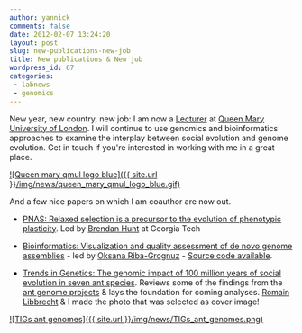 ```yaml
---
author: yannick
comments: false
date: 2012-02-07 13:24:20
layout: post
slug: new-publications-new-job
title: New publications & New job
wordpress_id: 67
categories: 
 - labnews
 - genomics
---
```


New year, new country, new job:  I am now a [Lecturer](http://en.wikipedia.org/wiki/Lecturer#United_Kingdom) at [Queen Mary University of London](http://www.qmul.ac.uk/). I will continue to use genomics and bioinformatics approaches to examine the interplay between social evolution and genome evolution. Get in touch if you're interested in working with me in a great place.

[![Queen mary qmul logo blue]({{ site.url }}/img/news/queen_mary_qmul_logo_blue.gif)](http://www.sbcs.qmul.ac.uk/staff/yannickwurm.html)

And a few nice papers on which I am coauthor are now out.



	
  * [PNAS: Relaxed selection is a precursor to the evolution of phenotypic plasticity](http://yannick.poulet.org/publications/hunt2011phenotypicPlasticity.pdf). Led by [Brendan Hunt](http://www.goodismanlab.biology.gatech.edu/hunt/) at Georgia Tech

	
  * [Bioinformatics: Visualization and quality assessment of de novo genome assemblies](http://yannick.poulet.org/publications/Bioinformatics-2011-Riba-Grognuz-3425-6.pdf) - led by [Oksana Riba-Grognuz](http://www.google.com/url?sa=t&rct=j&q=&esrc=s&source=web&cd=1&ved=0CCIQFjAA&url=http%3A%2F%2Fwww.unil.ch%2Fdee%2Fpage81073_en.html&ei=fRcxT9HTMMi_0QWrhNSzBw&usg=AFQjCNE8Ei6RfZ8mIpMA03zncpmkodTzbg&sig2=7AxdNSLp5YWPl93zXvcf5Q) - [Source code available](https://github.com/ksanao/TGNet).

	
  * [Trends in Genetics: The genomic impact of 100 million years of social evolution in seven ant species](http://yannick.poulet.org/publications/TiG2011.pdf). Reviews some of the findings from the [ant genome projects](http://www.antgenomes.org) & lays the foundation for coming analyses. [Romain Libbrecht](http://www.unil.ch/dee/page50472_en.html) & I made the photo that was selected as cover image!


[![TIGs ant genomes]({{ site.url }}/img/news/TIGs_ant_genomes.png)](http://www.antgenomes.org)
